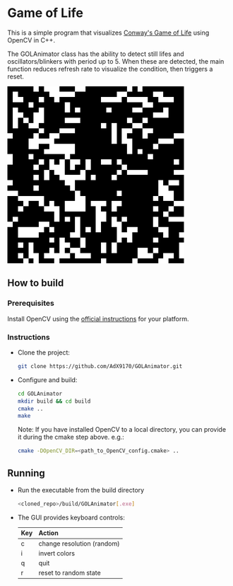 # Game of Life

This is a simple program that visualizes [Conway's Game of Life](https://en.wikipedia.org/wiki/Conway's_Game_of_Life) using OpenCV in C++.

The GOLAnimator class has the ability to detect still lifes and oscillators/blinkers with period up to 5. When these are detected, the main function reduces refresh rate to visualize the condition, then triggers a reset.

<img title="example" alt="Example run" src="./images/output.gif">

## How to build
### Prerequisites
Install OpenCV using the [official instructions](https://opencv.org/get-started/) for your platform.

### Instructions
- Clone the project:
    ```bash
    git clone https://github.com/AdX9170/GOLAnimator.git
    ```
- Configure and build:
    ```bash
    cd GOLAnimator
    mkdir build && cd build
    cmake ..
    make
    ```
    Note: If you have installed OpenCV to a local directory, you can provide it during the cmake step above. e.g.:
    ```bash
    cmake -DOpenCV_DIR=<path_to_OpenCV_config.cmake> ..
    ```

## Running
- Run the executable from the build directory
    ```bash
    <cloned_repo>/build/GOLAnimator[.exe]
    ```
- The GUI provides keyboard controls:

    | Key | Action |
    | --- |  ---   |
    |  c  | change resolution (random)  |
    |  i  | invert colors  |
    |  q  | quit   |
    |  r  | reset to random state |
    